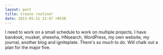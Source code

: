 ```yaml
---
layout: post
title: Create routine?
date: 2013-05-21 12:47 +0530
---
```


I need to work on a small schedule to work on multiple projects. I have bandook, musket, sheesha, HNsearch, WordPress, my own website, my journal, another blog and igniteplate. There's so much to do. Will chalk out a plan for the major five.
